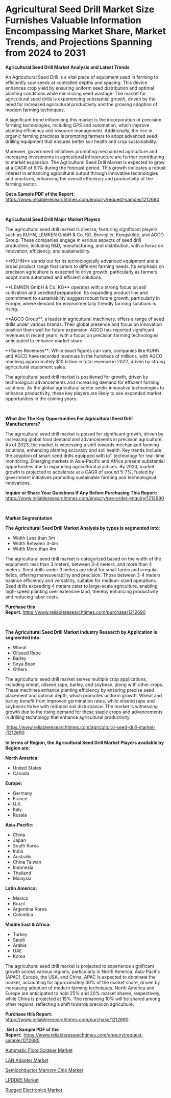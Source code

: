 <p><h1>Agricultural Seed Drill Market Size Furnishes Valuable Information Encompassing Market Share, Market Trends, and Projections Spanning from 2024 to 2031</h1></p><p><strong>Agricultural Seed Drill Market Analysis and Latest Trends</strong></p>
<p><p>An Agricultural Seed Drill is a vital piece of equipment used in farming to efficiently sow seeds at controlled depths and spacing. This device enhances crop yield by ensuring uniform seed distribution and optimal planting conditions while minimizing seed wastage. The market for agricultural seed drills is experiencing substantial growth, driven by the need for increased agricultural productivity and the growing adoption of modern farming techniques.</p><p>A significant trend influencing this market is the incorporation of precision farming technologies, including GPS and automation, which improve planting efficiency and resource management. Additionally, the rise in organic farming practices is prompting farmers to adopt advanced seed drilling equipment that ensures better soil health and crop sustainability.</p><p>Moreover, government initiatives promoting mechanized agriculture and increasing investments in agricultural infrastructure are further contributing to market expansion. The Agricultural Seed Drill Market is expected to grow at a CAGR of 6.1% during the forecast period. This growth indicates a robust interest in enhancing agricultural output through innovative technologies and practices, enhancing the overall efficiency and productivity of the farming sector.</p></p>
<p><strong>Get a Sample PDF of the Report:&nbsp;</strong> <a href="https://www.reliableresearchtimes.com/enquiry/request-sample/1212690?utm_campaign=1386&utm_medium=2&utm_source=Github&utm_content=ia&utm_term=06102024&utm_id=agricultural-seed-drill">https://www.reliableresearchtimes.com/enquiry/request-sample/1212690</a></p>
<p>&nbsp;</p>
<p><strong>Agricultural Seed Drill Major Market Players</strong></p>
<p><p>The agricultural seed drill market is diverse, featuring significant players such as KUHN, LEMKEN GmbH & Co. KG, Breviglier, Kongskilde, and AGCO Group. These companies engage in various aspects of seed drill production, including R&D, manufacturing, and distribution, with a focus on innovation, efficiency, and sustainability.</p><p>**KUHN** stands out for its technologically advanced equipment and a broad product range that caters to different farming needs. Its emphasis on precision agriculture is expected to drive growth, particularly as farmers adopt more automated and efficient solutions.</p><p>**LEMKEN GmbH & Co. KG** operates with a strong focus on soil cultivation and seedbed preparation. Its expanding product line and commitment to sustainability suggest robust future growth, particularly in Europe, where demand for environmentally friendly farming solutions is rising.</p><p>**AGCO Group**, a leader in agricultural machinery, offers a range of seed drills under various brands. Their global presence and focus on innovation position them well for future expansion. AGCO has reported significant revenues in recent years, with a focus on precision farming technologies anticipated to enhance market share.</p><p>**Sales Revenues**: While exact figures can vary, companies like KUHN and AGCO have recorded revenues in the hundreds of millions, with AGCO reaching approximately $10 billion in total revenue in 2022, driven by strong agricultural equipment sales.</p><p>The agricultural seed drill market is positioned for growth, driven by technological advancements and increasing demand for efficient farming solutions. As the global agricultural sector seeks innovative technologies to enhance productivity, these key players are likely to see expanded market opportunities in the coming years.</p></p>
<p>&nbsp;</p>
<p><strong>What Are The Key Opportunities For Agricultural Seed Drill Manufacturers?</strong></p>
<p><p>The agricultural seed drill market is poised for significant growth, driven by increasing global food demand and advancements in precision agriculture. As of 2023, the market is witnessing a shift towards mechanized farming solutions, enhancing planting accuracy and soil health. Key trends include the adoption of smart seed drills equipped with IoT technology for real-time monitoring. Emerging markets in Asia-Pacific and Africa present substantial opportunities due to expanding agricultural practices. By 2030, market growth is projected to accelerate at a CAGR of around 5-7%, fueled by government initiatives promoting sustainable farming and technological innovations.</p></p>
<p><strong>Inquire or Share Your Questions If Any Before Purchasing This Report:</strong> <a href="https://www.reliableresearchtimes.com/enquiry/pre-order-enquiry/1212690?utm_campaign=1386&utm_medium=2&utm_source=Github&utm_content=ia&utm_term=06102024&utm_id=agricultural-seed-drill">https://www.reliableresearchtimes.com/enquiry/pre-order-enquiry/1212690</a></p>
<p>&nbsp;</p>
<p><strong>Market Segmentation</strong></p>
<p><strong>The Agricultural Seed Drill Market Analysis by types is segmented into:</strong></p>
<p><ul><li>Width Less than 3m</li><li>Width Between 3-4m</li><li>Width More than 4m</li></ul></p>
<p><p>The agricultural seed drill market is categorized based on the width of the equipment: less than 3 meters, between 3-4 meters, and more than 4 meters. Seed drills under 3 meters are ideal for small farms and irregular fields, offering maneuverability and precision. Those between 3-4 meters balance efficiency and versatility, suitable for medium-sized operations. Seed drills exceeding 4 meters cater to large-scale agriculture, enabling high-speed planting over extensive land, thereby enhancing productivity and reducing labor costs.</p></p>
<p><strong>Purchase this Report:&nbsp;</strong><a href="https://www.reliableresearchtimes.com/purchase/1212690?utm_campaign=1386&utm_medium=2&utm_source=Github&utm_content=ia&utm_term=06102024&utm_id=agricultural-seed-drill">https://www.reliableresearchtimes.com/purchase/1212690</a></p>
<p>&nbsp;</p>
<p><strong>The Agricultural Seed Drill Market Industry Research by Application is segmented into:</strong></p>
<p><ul><li>Wheat</li><li>Oilseed Rape</li><li>Barley</li><li>Soya Bean</li><li>Others</li></ul></p>
<p><p>The agricultural seed drill market serves multiple crop applications, including wheat, oilseed rape, barley, and soybean, along with other crops. These machines enhance planting efficiency by ensuring precise seed placement and optimal depth, which promotes uniform growth. Wheat and barley benefit from improved germination rates, while oilseed rape and soybeans thrive with reduced soil disturbance. The market is witnessing growth due to the rising demand for these staple crops and advancements in drilling technology that enhance agricultural productivity.</p></p>
<p><a href="https://www.reliableresearchtimes.com/agricultural-seed-drill-market-r1212690?utm_campaign=1386&utm_medium=2&utm_source=Github&utm_content=ia&utm_term=06102024&utm_id=agricultural-seed-drill">&nbsp;https://www.reliableresearchtimes.com/agricultural-seed-drill-market-r1212690</a></p>
<p><strong>In terms of Region, the Agricultural Seed Drill Market Players available by Region are:</strong></p>
<p>
    <p> <strong> North America: </strong>
        <ul>
            <li>United States</li>
            <li>Canada</li>
        </ul>
        </p> 
    <p> <strong> Europe: </strong>
        <ul>
            <li>Germany</li>
            <li>France</li>
            <li>U.K.</li>
            <li>Italy</li>
            <li>Russia</li>
        </ul>
        </p> 
    <p> <strong> Asia-Pacific: </strong>
        <ul>
            <li>China</li>
            <li>Japan</li>
            <li>South Korea</li>
            <li>India</li>
            <li>Australia</li>
            <li>China Taiwan</li>
            <li>Indonesia</li>
            <li>Thailand</li>
            <li>Malaysia</li>
        </ul>
        </p> 
    <p> <strong> Latin America: </strong>
        <ul>
            <li>Mexico</li>
            <li>Brazil</li>
            <li>Argentina Korea</li>
            <li>Colombia</li>
        </ul>
        </p> 
    <p> <strong> Middle East & Africa: </strong>
        <ul>
            <li>Turkey</li>
            <li>Saudi</li>
            <li>Arabia</li>
            <li>UAE</li>
            <li>Korea</li>
        </ul>
    </p>
    </p>
<p><p>The agricultural seed drill market is projected to experience significant growth across various regions, particularly in North America, Asia-Pacific (APAC), Europe, the USA, and China. APAC is expected to dominate the market, accounting for approximately 30% of the market share, driven by increasing adoption of modern farming techniques. North America and Europe are anticipated to hold 25% and 20% market shares, respectively, while China is projected at 15%. The remaining 10% will be shared among other regions, reflecting a shift towards precision agriculture.</p></p>
<p><strong>Purchase this Report: </strong><a href="https://www.reliableresearchtimes.com/purchase/1212690?utm_campaign=1386&utm_medium=2&utm_source=Github&utm_content=ia&utm_term=06102024&utm_id=agricultural-seed-drill">https://www.reliableresearchtimes.com/purchase/1212690</a></p>
<p>&nbsp;<strong>Get a Sample PDF of the Report:&nbsp;&nbsp;</strong><a href="https://www.reliableresearchtimes.com/enquiry/request-sample/1212690?utm_campaign=1386&utm_medium=2&utm_source=Github&utm_content=ia&utm_term=06102024&utm_id=agricultural-seed-drill">https://www.reliableresearchtimes.com/enquiry/request-sample/1212690</a></p>
<p><strong></strong></p>
<p><p><a href="https://github.com/hgf64gh/Market-Research-Report-List-1/blob/main/automatic-floor-scraper-market.md?utm_campaign=1386&utm_medium=2&utm_source=Github&utm_content=ia&utm_term=06102024&utm_id=agricultural-seed-drill">Automatic Floor Scraper Market</a></p><p><a href="https://www.linkedin.com/pulse/regulatory-landscape-its-influence-global-lan-adapter-hzjre?utm_campaign=1386&utm_medium=2&utm_source=Github&utm_content=ia&utm_term=06102024&utm_id=agricultural-seed-drill">LAN Adapter Market</a></p><p><a href="https://www.linkedin.com/pulse/insights-semiconductor-memory-chip-market-players-size-geographical-f9vac?utm_campaign=1386&utm_medium=2&utm_source=Github&utm_content=ia&utm_term=06102024&utm_id=agricultural-seed-drill">Semiconductor Memory Chip Market</a></p><p><a href="https://www.linkedin.com/pulse/global-lpddr5-market-projected-grow-cagr-56-forcasted-jpdie?utm_campaign=1386&utm_medium=2&utm_source=Github&utm_content=ia&utm_term=06102024&utm_id=agricultural-seed-drill">LPDDR5 Market</a></p><p><a href="https://www.linkedin.com/pulse/rugged-electronics-market-penetration-strategies-untapped-markets-pkfhc?utm_campaign=1386&utm_medium=2&utm_source=Github&utm_content=ia&utm_term=06102024&utm_id=agricultural-seed-drill">Rugged Electronics Market</a></p></p>